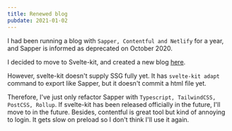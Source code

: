 ```yaml
---
title: Renewed blog
pubdate: 2021-01-02
---
```


I had been running a blog with `Sapper, Contentful and Netlify` for a year, and Sapper is informed as deprecated on October 2020.

I decided to move to Svelte-kit, and created a new blog [here](https://github.com/ulwlu/ulwlu-blog).

However, svelte-kit doesn't supply SSG fully yet. It has `svelte-kit adapt` command to export like Sapper, but it doesn't commit a html file yet.

Therefore, I've just only refactor Sapper with `Typescript, TailwindCSS, PostCSS, Rollup`. If svelte-kit has been released officially in the future, I'll move to in the future. Besides, contentful is great tool but kind of annoying to login. It gets slow on preload so I don't think I'll use it again.
